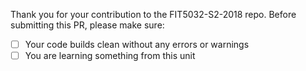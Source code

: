 Thank you for your contribution to the FIT5032-S2-2018 repo.
Before submitting this PR, please make sure:

- [ ] Your code builds clean without any errors or warnings
- [ ] You are learning something from this unit
